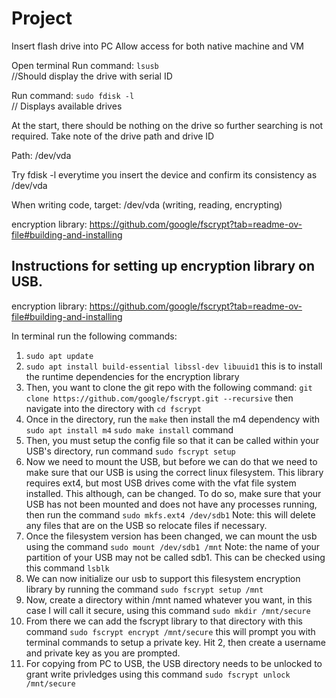 # Project

Insert flash drive into PC
Allow access for both native machine and VM

Open terminal
Run command: ```lsusb``` 	 
//Should display the drive with serial ID

Run command: ```sudo fdisk -l```		
// Displays available drives

At the start, there should be nothing on the drive so further searching is not required.
Take note of the drive path and drive ID

Path: /dev/vda

Try fdisk -l everytime you insert the device and confirm its consistency as /dev/vda

When writing code, target: /dev/vda (writing, reading, encrypting)

encryption library: https://github.com/google/fscrypt?tab=readme-ov-file#building-and-installing

<h2>Instructions for setting up encryption library on USB.</h2>

encryption library: https://github.com/google/fscrypt?tab=readme-ov-file#building-and-installing

In terminal run the following commands:
1. ```sudo apt update```
2. ```sudo apt install build-essential libssl-dev libuuid1``` this is to install the runtime dependencies for the encryption library
3. Then, you want to clone the git repo with the following command: ```git clone https://github.com/google/fscrypt.git --recursive```
then navigate into the directory with ```cd fscrypt```
5. Once in the directory, run the ```make``` then install the m4 dependency with ```sudo apt install m4``` ```sudo make install``` command
6. Then, you must setup the config file so that it can be called within your USB's directory, run command ```sudo fscrypt setup```
7. Now we need to mount the USB, but before we can do that we need to make sure that our USB is using the correct linux filesystem. This library requires ext4, but most USB drives come with the vfat file system installed. This although, can be changed. To do so, make sure that your USB has not been mounted and does not have any processes running, then run the command ```sudo mkfs.ext4 /dev/sdb1``` Note: this will delete any files that are on the USB so relocate files if necessary.
8. Once the filesystem version has been changed, we can mount the usb using the command ```sudo mount /dev/sdb1 /mnt``` Note: the name of your partition of your USB may not be called sdb1. This can be checked using this command ```lsblk```
9. We can now initialize our usb to support this filesystem encryption library by running the command ```sudo fscrypt setup /mnt```
10. Now, create a directory within /mnt named whatever you want, in this case I will call it secure, using this command ```sudo mkdir /mnt/secure```
11. From there we can add the fscrypt library to that directory with this command ```sudo fscrypt encrypt /mnt/secure``` this will prompt you with terminal commands to setup a private key. Hit 2, then create a username and private key as you are prompted.
12. For copying from PC to USB, the USB directory needs to be unlocked to grant write privledges using this command ```sudo fscrypt unlock /mnt/secure```








